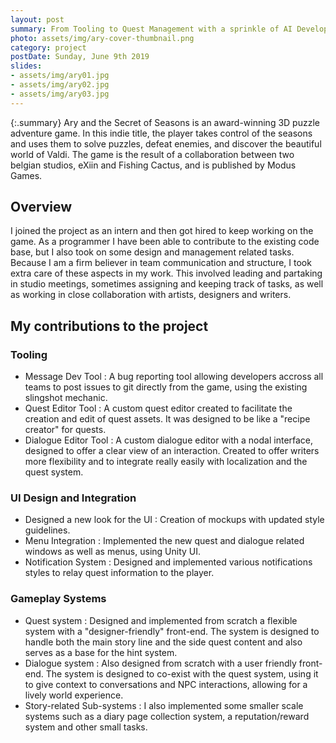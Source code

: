 ```yaml
---
layout: post
summary: From Tooling to Quest Management with a sprinkle of AI Developement and UI integration, I have worked on many tasks during my time at eXiin ! 
photo: assets/img/ary-cover-thumbnail.png
category: project
postDate: Sunday, June 9th 2019
slides:
- assets/img/ary01.jpg
- assets/img/ary02.jpg
- assets/img/ary03.jpg
---
```


{:.summary}
Ary and the Secret of Seasons is an award-winning 3D puzzle adventure game. In this indie title, the player takes control of the seasons and uses them to solve puzzles, defeat enemies, and discover the beautiful world of Valdi.
The game is the result of a collaboration between two belgian studios, eXiin and Fishing Cactus, and is published by Modus Games.

<!-- <div class="resp-container">
<iframe class="resp-iframe" src="https://www.youtube.com/embed/hNVicO5mBq0" frameborder="0" allow="accelerometer; autoplay; encrypted-media; gyroscope; picture-in-picture" allowfullscreen></iframe>
</div> -->

## Overview
I joined the project as an intern and then got hired to keep working on the game. As a programmer I have been able to 
contribute to the existing code base, but I also took on some design and management related tasks. Because I am a firm believer in team communication and structure, I took extra care of these aspects in my work. This involved leading and partaking in studio meetings, sometimes assigning and keeping track of tasks, as well as working in close collaboration with artists, designers and writers. 

## My contributions to the project

### Tooling
* Message Dev Tool : A bug reporting tool allowing developers accross all teams to post issues to git directly from the game, using the existing slingshot mechanic.
* Quest Editor Tool : A custom quest editor created to facilitate the creation and edit of quest assets. It was designed to be like a "recipe creator" for quests.
* Dialogue Editor Tool : A custom dialogue editor with a nodal interface, designed to offer a clear view of an interaction. Created to offer writers more flexibility and to integrate really easily with localization and the quest system.

### UI Design and Integration
* Designed a new look for the UI : Creation of mockups with updated style guidelines.
* Menu Integration : Implemented the new quest and dialogue related windows as well as menus, using Unity UI.
* Notification System : Designed and implemented various notifications styles to relay quest information to the player.

### Gameplay Systems
* Quest system : Designed and implemented from scratch a flexible system with a "designer-friendly" front-end. The system is designed to handle both the main story line and the side quest content and also serves as a base for the hint system. 
* Dialogue system : Also designed from scratch with a user friendly front-end. The system is designed to co-exist with the quest system, using it to give context to conversations and NPC interactions, allowing for a lively world experience.
* Story-related Sub-systems : I also implemented some smaller scale systems such as a diary page collection system, a reputation/reward system and other small tasks.